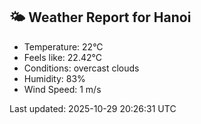 <!-- WEATHER-START -->
## 🌤 Weather Report for Hanoi

- Temperature: 22°C
- Feels like: 22.42°C
- Conditions: overcast clouds
- Humidity: 83%
- Wind Speed: 1 m/s

Last updated: 2025-10-29 20:26:31 UTC
<!-- WEATHER-END -->
